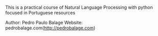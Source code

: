 This is a practical course of Natural Language Processing with python focused in Portuguese resources

Author: Pedro Paulo Balage
Website: pedrobalage.com(http://pedrobalage.com)
